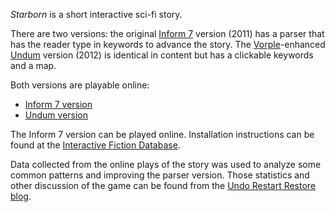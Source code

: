 *Starborn* is a short interactive sci-fi story.

There are two versions: the original [Inform 7](http://inform7.com) version (2011) has a parser that has the reader type in keywords to advance the story. The [Vorple](http://vorple-if.com)-enhanced [Undum](http://undum.com) version (2012) is identical in content but has a clickable keywords and a map.

Both versions are playable online:

 * [Inform 7 version](http://parchment.game-testing.org/play/parchment.full.html?story=http://starborn.googlecode.com/svn/trunk/Starborn.z8)
 * [Undum version](http://transcripts.game-testing.org/undum/starborn/)

The Inform 7 version can be played online. Installation instructions can be found at the [Interactive Fiction Database](http://ifdb.tads.org/dladviser?id=xxzy1f49yw1n6ghj).

Data collected from the online plays of the story was used to analyze some common patterns and improving the parser version. Those statistics and other discussion of the game can be found from the [Undo Restart Restore blog](http://nitku.net/blog/tag/starborn-2/). 
